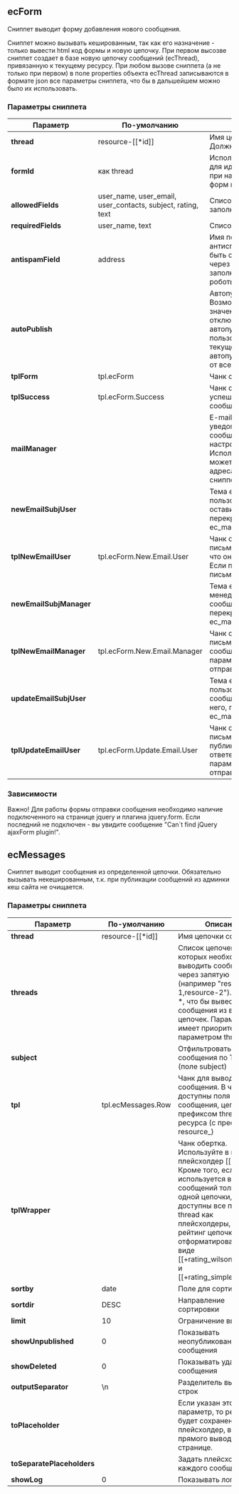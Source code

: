 ## ecForm
Сниппет выводит форму добавления нового сообщения.

Сниппет можно вызывать кешированным, так как его назначение - только вывести html код формы и новую цепочку.
При первом высозве сниппет создает в базе новую цепочку сообщений (ecThread), привязанную к текущему ресурсу.
При любом вызове сниппета (а не только при первом) в поле properties объекта ecThread записываются в формате json все параметры сниппета, что бы в дальшейшем можно было их использовать.

### Параметры сниппета
Параметр  | По-умолчанию  | Описание
------------- | ------------- | -------------
**thread** | resource-[[*id]] | Имя цепочки сообщений. Должно быть уникальным.
**formId** | как thread | Используется на фронтенд для идентификации формы при наличии нескольких форм на одной странице.
**allowedFields** | user_name, user_email, user_contacts, subject, rating, text | Список разрешенных для заполнения полей в форме.
**requiredFields** | user_name, text | Список обязательных полей.
**antispamField** | address | Имя поля, используемого как антиспам. Это поле должно быть скрыто от пользователя через css, и он его не заполнит. В то время, как роботы будут его заполнять.
**autoPublish** |  | Автопубликация сообщений. Возможны варианты "пустое значение" - автопубликация отключена, "OnlyLogged" - автопубликация, если пользователь авторизован в текущем контексте, "All" - автопубликация сообщений от всех пользователей.
**tplForm** | tpl.ecForm | Чанк с формой
**tplSuccess** | tpl.ecForm.Success | Чанк с сообщением об успешной отправке сообщения.
**mailManager** |  |  E-mail администратора для уведомлений о новых сообщениях, перекрывает настройку ec_mail_manager. Используя этот параметр вы можете указать разные адреса для разных вызовов сниппета ecForm
**newEmailSubjUser** |  | Тема email письма пользователю о том, что он оставил сообщение, перекрывает настройку ec_mail_new_subject_user
**tplNewEmailUser** | tpl.ecForm.New.Email.User | Чанк с шаблоном email письма пользователя о том, что он оставил сообщение. Если параметр пуст - письмо отправлено не будет.
**newEmailSubjManager** |  | Тема email письма менеджеру о новом сообщении на сайте, перекрывает настройку ec_mail_new_subject_manager
**tplNewEmailManager** | tpl.ecForm.New.Email.Manager | Чанк с шаблоном email письма менеджеру о новом сообщении на сайте. Если параметр пуст - письмо отправлено не будет.
**updateEmailSubjUser** |  | Тема email письма пользователю о публикации сообщения или ответе на него, перекрывает настройку ec_mail_update_subject_user
**tplUpdateEmailUser** | tpl.ecForm.Update.Email.User | Чанк с шаблоном email письма пользователю о публикации сообщения или ответе на него. Если параметр пуст - письмо отправлено не будет.

### Зависимости
Важно! Для работы формы отправки сообщения необходимо наличие подключенного на странице jquery и плагина jquery.form. Если последний не подключен - вы увидите сообщение "Can`t find jQuery ajaxForm plugin!".


## ecMessages
Сниппет выводит сообщения из определенной цепочки. Обязательно вызывать некешированным, т.к. при публикации сообщений из админки кеш сайта не очищается.

### Параметры сниппета
Параметр  | По-умолчанию  | Описание
------------- | ------------- | -------------
**thread** | resource-[[*id]] | Имя цепочки сообщений.
**threads** |  | Список цепочек, из которых необходимо выводить сообщения, через запятую (например "resource-1,resource-2"). Укажите *, что бы вывести сообщения из всех цепочек. Параметр имеет приоритет над параметром thread.
**subject** |  | Отфильтровать сообщения по Теме (поле subject)
**tpl** | tpl.ecMessages.Row | Чанк для вывода одного сообщения. В чанке доступны поля сообщения, цепочки (с префиксом thread_), ресурса (с префиксом resource_)
**tplWrapper** |  | Чанк обертка. Используйте в нем плейсхолдер [[+output]]. Кроме того, если используется вывод сообщений только из одной цепочки, то будут доступны все поля thread как плейсхолдеры, а также рейтинг цепочки в отформатированном виде [[+rating_wilson_percent]] и [[+rating_simple_percent]]
**sortby** | date | Поле для сортировки
**sortdir** | DESC | Направление сортировки
**limit** | 10 | Ограничение выборки
**showUnpublished** | 0 | Показывать неопубликованные сообщения
**showDeleted** | 0 | Показывать удаленные сообщения
**outputSeparator** | \n | Разделитель вывода строк
**toPlaceholder** |  | Если указан этот параметр, то результат будет сохранен в плейсхолдер, вместо прямого вывода на странице.
**toSeparatePlaceholders** |  | Задать плейсхолдер для каждого сообщения
**showLog** | 0 | Показывать лог
